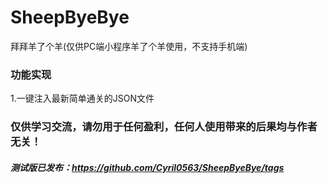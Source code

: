 # SheepByeBye
拜拜羊了个羊(仅供PC端小程序羊了个羊使用，不支持手机端)


### 功能实现

1.一键注入最新简单通关的JSON文件



### 仅供学习交流，请勿用于任何盈利，任何人使用带来的后果均与作者无关！

##### 测试版已发布：https://github.com/Cyril0563/SheepByeBye/tags
